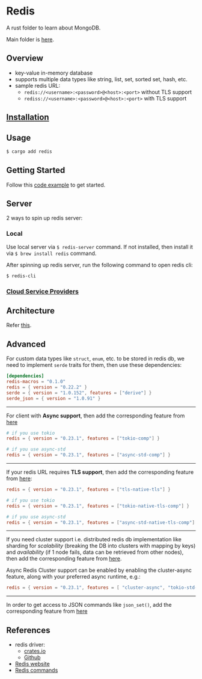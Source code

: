 # Redis

A rust folder to learn about MongoDB.

Main folder is [here](https://github.com/abhi3700/My_Learning_Databases/blob/main/Redis).

## Overview

- key-value in-memory database
- supports multiple data types like string, list, set, sorted set, hash, etc.
- sample redis URL:
  - `redis://<username>:<password>@<host>:<port>` without TLS support
  - `rediss://<username>:<password>@<host>:<port>` with TLS support

## [Installation](https://github.com/abhi3700/My_Learning_Databases/blob/main/Redis/README.md#installation)

## Usage

```sh
$ cargo add redis
```

## Getting Started

Follow this [code example](./demo/) to get started.

## Server

2 ways to spin up redis server:

### Local

Use local server via `$ redis-server` command. If not installed, then install it via `$ brew install redis` command.

After spinning up redis server, run the following command to open redis cli:

```sh
$ redis-cli
```

### [Cloud Service Providers](https://github.com/abhi3700/My_Learning_Databases/blob/main/Redis/README.md#cloud-service-providers)

## Architecture

Refer [this](https://github.com/abhi3700/My_Learning_Databases/blob/main/all.drawio).

## Advanced

For custom data types like `struct`, `enum`, etc. to be stored in redis db, we need to implement `serde` traits for them, then use these dependencies:

```toml
[dependencies]
redis-macros = "0.1.0"
redis = { version = "0.22.2" }
serde = { version = "1.0.152", features = ["derive"] }
serde_json = { version = "1.0.91" }
```

---

For client with **Async support**, then add the corresponding feature from [here](https://github.com/redis-rs/redis-rs#async-support)

```toml
# if you use tokio
redis = { version = "0.23.1", features = ["tokio-comp"] }

# if you use async-std
redis = { version = "0.23.1", features = ["async-std-comp"] }
```

---

If your redis URL requires **TLS support**, then add the corresponding feature from [here](https://github.com/redis-rs/redis-rs#tls-support):

```toml
redis = { version = "0.23.1", features = ["tls-native-tls"] }

# if you use tokio
redis = { version = "0.23.1", features = ["tokio-native-tls-comp"] }

# if you use async-std
redis = { version = "0.23.1", features = ["async-std-native-tls-comp"] }
```

---

If you need cluster support i.e. distributed redis db implementation like sharding for _scalability_ (breaking the DB into clusters with mapping by keys) and _availability_ (if 1 node fails, data can be retrieved from other nodes), then add the corresponding feature from [here](https://github.com/redis-rs/redis-rs#cluster-support).

Async Redis Cluster support can be enabled by enabling the cluster-async feature, along with your preferred async runtime, e.g.:

```toml
redis = { version = "0.23.1", features = [ "cluster-async", "tokio-std-comp" ] }
```

---

In order to get access to JSON commands like `json_set()`, add the corresponding feature from [here](https://github.com/redis-rs/redis-rs#json-support)

## References

- redis driver:
  - [crates.io](https://crates.io/crates/redis)
  - [Github](https://github.com/redis-rs/redis-rs)
- [Redis website](https://redis.io/)
- [Redis commands](https://redis.io/commands/)
